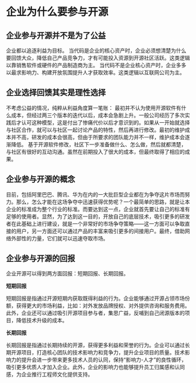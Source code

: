 # 企业为什么要参与开源

## 企业参与开源并不是为了公益

企业都以追逐利益为目标。
当代码是企业的核心资产时，企业必须想清楚为什么要回馈大众，降低自己产品竞争力，才有可能投入资源到开源社区活跃。这类逻辑以靠销售软件或硬件的产品制造商为主。
当代码不是企业核心资产时，企业多多以最求影响力、构建开放氛围提升人才获取效率。这类逻辑以互联网公司为主。

## 企业选择回馈其实是理性选择

不考虑公益的情况，纯粹从利益角度算一笔账：
最初并不认为使用开源软件有什么成本，但经过两三个版本的迭代以后，成本会急剧上升。一般公司经历了多次实践后才认可这种模型，这是付出了惨痛代价以后才意识到的。如果从一开始就选择与社区合作，就可以与社区一起讨论产品的特性，然后再进行修改。最初的维护成本并不高，研发的成本会很高，但由于所要求的团队能力并不一样，维护成本会逐渐降低。
基于开源软件修改，社区下一步准备做什么、怎么做，然后就都清楚，与社区有很好的互动沟通。虽然在前期投入了很大的成本，但最终取得了相应的成果。

## 企业参与开源的概念

目前，包括阿里巴巴、腾讯、华为在内的一大批巨型企业都在为争夺这片市场而努力。那么，怎么才能在这场争夺中迅速获得优势呢？一个最简单的思路，就是让本企业的标准成为整个行业的标准。而要达到这一点，企业就首先要让自己的标准有足够的使用者。显然，为了达到这一目的，开放自己的底层技术，吸引更多的研发者在此基础上进行建设，就是一个非常好的市场争夺策略——这一方面可以争取直接的用户，另一方面还可以通过产品的丰富来吸引更多的间接用户。最终，借助网络外部性的力量，它们就可以迅速夺取市场。

## 企业参与开源的回报

企业开源可以得到两方面回报：短期回报、长期回报。

**短期回报**

短期回报是指通过开源短期内获取既得利益的行为。企业能够通过开源占领市场份额，获得更大的市场利益，比如：对外发放品牌授权、对外提供咨询和服务费用。此外，企业还可以通过吸引开源项目参与者，集思广益，反哺到自己闭源版本的项目，降低技术升级的成本。

**长期回报**

长期回报是指通过长期持续的开源，获得更多利益和荣誉的行为。企业可以通过长期开源项目，打造核心团队的技术影响力和竞争力，提升企业项目的质量。技术影响力的提升会进一步带来更多技术人员的认同，保持“影响力-人才”的良性循环，吸引更多优质人才加入企业。此外，企业的影响力也能够提升员工归属感和认同感，为企业推行工程师文化提供支持。



